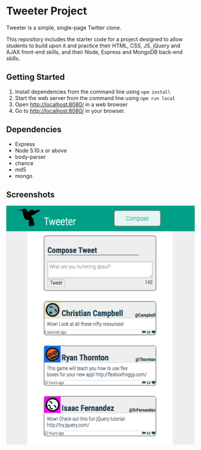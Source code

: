 # Tweeter Project

Tweeter is a simple, single-page Twitter clone.

This repository includes the starter code for a project designed to allow students to build upon it and practice their HTML, CSS, JS, jQuery and AJAX front-end skills, and their Node, Express and MongoDB back-end skills.

## Getting Started

1. Install dependencies from the command line using `npm install`
2. Start the web server from the command line using `npm run local`
3. Open <http://localhost:8080/> in a web browser
3. Go to <http://localhost:8080/> in your browser.

## Dependencies

- Express
- Node 5.10.x or above
- body-parser
- chance
- md5
- mongo

## Screenshots

!['screenshot of main page'](https://github.com/MeaganBlais/tweetr/blob/master/docs/Tweeter-MainPage.png?raw=true)
